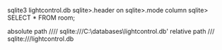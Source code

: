 sqlite3 lightcontrol.db
sqlite>.header on
sqlite>.mode column
sqlite> SELECT * FROM room;

absolute path ////
sqlite:///C:\databases\lightcontrol.db'
relative path ///
sqlite:///lightcontrol.db